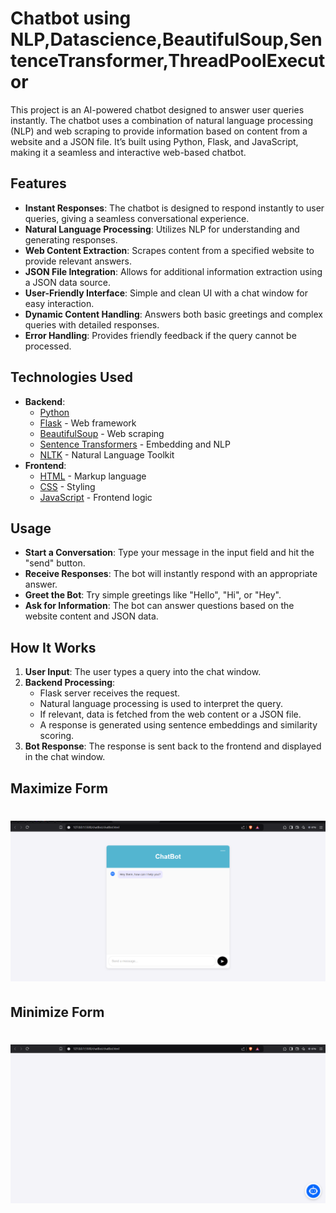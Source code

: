 #  Chatbot using NLP,Datascience,BeautifulSoup,SentenceTransformer,ThreadPoolExecutor

This project is an AI-powered chatbot designed to answer user queries instantly. The chatbot uses a combination of natural language processing (NLP) and web scraping to provide information based on content from a website and a JSON file. It’s built using Python, Flask, and JavaScript, making it a seamless and interactive web-based chatbot.

## Features

- **Instant Responses**: The chatbot is designed to respond instantly to user queries, giving a seamless conversational experience.
- **Natural Language Processing**: Utilizes NLP for understanding and generating responses.
- **Web Content Extraction**: Scrapes content from a specified website to provide relevant answers.
- **JSON File Integration**: Allows for additional information extraction using a JSON data source.
- **User-Friendly Interface**: Simple and clean UI with a chat window for easy interaction.
- **Dynamic Content Handling**: Answers both basic greetings and complex queries with detailed responses.
- **Error Handling**: Provides friendly feedback if the query cannot be processed.

## Technologies Used

- **Backend**:
  - [Python](https://www.python.org/)
  - [Flask](https://flask.palletsprojects.com/) - Web framework
  - [BeautifulSoup](https://www.crummy.com/software/BeautifulSoup/) - Web scraping
  - [Sentence Transformers](https://www.sbert.net/) - Embedding and NLP
  - [NLTK](https://www.nltk.org/) - Natural Language Toolkit
- **Frontend**:
  - [HTML](https://developer.mozilla.org/en-US/docs/Web/HTML) - Markup language
  - [CSS](https://developer.mozilla.org/en-US/docs/Web/CSS) - Styling
  - [JavaScript](https://developer.mozilla.org/en-US/docs/Web/JavaScript) - Frontend logic

## Usage

- **Start a Conversation**: Type your message in the input field and hit the "send" button.
- **Receive Responses**: The bot will instantly respond with an appropriate answer.
- **Greet the Bot**: Try simple greetings like "Hello", "Hi", or "Hey".
- **Ask for Information**: The bot can answer questions based on the website content and JSON data.


## How It Works

1. **User Input**: The user types a query into the chat window.
2. **Backend Processing**:
   - Flask server receives the request.
   - Natural language processing is used to interpret the query.
   - If relevant, data is fetched from the web content or a JSON file.
   - A response is generated using sentence embeddings and similarity scoring.
3. **Bot Response**: The response is sent back to the frontend and displayed in the chat window.

## Maximize Form
# <img src="https://github.com/Sushanthsush43/WebsiteChatBot_NLP_DataScience/blob/main/assets/images/Screenshot%20(242).png" alt="Image Alt Text" style="width:900px;" />

## Minimize Form
# <img src="https://github.com/Sushanthsush43/WebsiteChatBot_NLP_DataScience/blob/main/assets/images/Screenshot%20(243).png" alt="Image Alt Text" style="width:900px;" />
